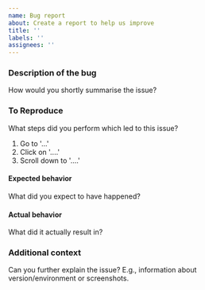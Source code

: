 ```yaml
---
name: Bug report
about: Create a report to help us improve
title: ''
labels: ''
assignees: ''
---
```


### Description of the bug
How would you shortly summarise the issue?

### To Reproduce
What steps did you perform which led to this issue?

1. Go to '...'
2. Click on '....'
3. Scroll down to '....'

#### Expected behavior
What did you expect to have happened?

#### Actual behavior
What did it actually result in?

### Additional context
Can you further explain the issue? E.g., information about version/environment or screenshots.
